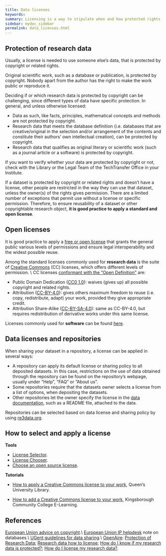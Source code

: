 ```yaml
---
title: Data licenses
keywords:
summary: Licensing is a way to stipulate when and how protected rights  in research data (such as copyright) can be used by others.
sidebar: mydoc_sidebar
permalink: data_licenses.html
---
```


## Protection of research data
Usually, a license is needed to use someone else’s data, that is protected by copyright or related rights.


Original scientific work, such as a database or publication, is protected by copyright. Nobody apart from the author has the right to make the work public or reproduce it.

Deciding if or which research data is protected by copyright can be challenging, since different types of data have specific protection. In general, and unless otherwise licensed:
* Data as such, like facts, principles, mathematical concepts and methods are not protected by copyright.
* Research data that meets the database definition (i.e. databases that are creative/original in the selection and/or arrangement of the contents and constitute their authors’ own intellectual creation), can be protected by copyright.
* Research data that qualifies as original literary or scientific work (such as a journal article or a software) is protected by copyright.

If you want to verify whether your data are protected by copyright or not, check with the Library or the Legal Team of the TechTransfer Office in your Institute.

If a dataset is protected by copyright or related rights and doesn’t have a license, other people are restricted in the way they can use that dataset, unless the owner(s) of the rights gives permission. There are a limited number of exceptions that permit use without a license or specific permission.
Therefore, to ensure reusability of a dataset or other copyrightable research object, **it is good practice to apply a standard and open license**.


## Open licenses
It is good practice to apply a [free or open license](https://en.wikipedia.org/wiki/Free_license) that grants the general public various levels of permissions and ensure legal interoperability and the widest possible reuse.

Among the standard licenses commonly used for **research data** is the suite of [Creative Commons](https://creativecommons.org/licenses/) (CC) licenses, which offers different levels of permission. \\
 CC licenses [conformant with the “Open Definition”](https://opendefinition.org/licenses/) are:
* Public Domain Dedication ([CC0 1.0](https://creativecommons.org/publicdomain/zero/1.0/)): waives (gives up) all possible copyright and related rights.
* Attribution ([CC-BY-4.0](https://creativecommons.org/licenses/by/4.0/)): gives others maximum freedom to reuse (i.e. copy, redistribute, adapt) your work, provided they give appropriate credit.
* Attribution Share-Alike ([CC-BY-SA-4.0](https://creativecommons.org/licenses/by-sa/4.0/)): same as CC-BY-4.0, but requires redistribution of derivative works under this same license.

Licenses commonly used for **software** can be found [here](https://choosealicense.com/licenses/).

## Data licenses and repositories
When sharing your dataset in a repository, a license can be applied in several ways:
* A repository can apply its default license or sharing policy to all deposited datasets. In this case, restrictions on the use of data obtained through the repository can be found on the repository’s webpage, usually under “Help”, “FAQ” or “About us”.
* Some repositories require that the datasets owner selects a license from a list of options, when depositing the datasets.
* Other repositories let the owner specify the license in the [data documentation](data_documentation), such as a README file, attached to the data.

Repositories can be selected based on data license and sharing policy by using [re3data.org](https://www.re3data.org/search?query=).

## How to select and apply a license
**Tools**
* [License Selector](https://ufal.github.io/public-license-selector/).
* [License Chooser](https://creativecommons.org/choose/).
* [Choose an open source license](https://choosealicense.com).

**Tutorials**
* [How to apply a Creative Commons license to your work](https://guides.library.queensu.ca/c.php?g=704790&p=5014948), Queen’s University Library.

* [How to add a Creative Commons license to your work](https://www.youtube.com/watch?v=5QxkuuiZwRU), Kingsborough Community College E-Learning.


## References
[European Union advice on copyright](https://europa.eu/youreurope/business/running-business/intellectual-property/copyright/index_en.htm#shortcut-1).\\
[European Union IP helpdesk](https://www.iprhelpdesk.eu/node/2014) note on databases.\\
[UGent guidelines for data sharing](https://www.ugent.be/en/research/datamanagement/after-research/sharing.htm).\\
[OpenAire](https://www.openaire.eu/faqs#article-id-1100): [Protection of Research Data](https://www.openaire.eu/protection-of-research-data); [Research data how to license](https://www.openaire.eu/research-data-how-to-license/); [How do I know if my research data is protected?](https://www.openaire.eu/how-do-i-know-if-my-research-data-is-protected); [How do I license my research data?](https://www.openaire.eu/how-do-i-license-my-research-data).
